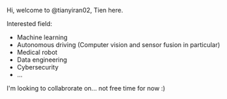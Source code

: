 Hi, welcome to @tianyiran02, Tien here.

Interested field:
- Machine learning
- Autonomous driving (Computer vision and sensor fusion in particular)
- Medical robot
- Data engineering
- Cybersecurity
- ...

I'm looking to collabrorate on... not free time for now :)

<!---
tianyiran02/tianyiran02 is a ✨ special ✨ repository because its `README.md` (this file) appears on your GitHub profile.
You can click the Preview link to take a look at your changes.
--->
